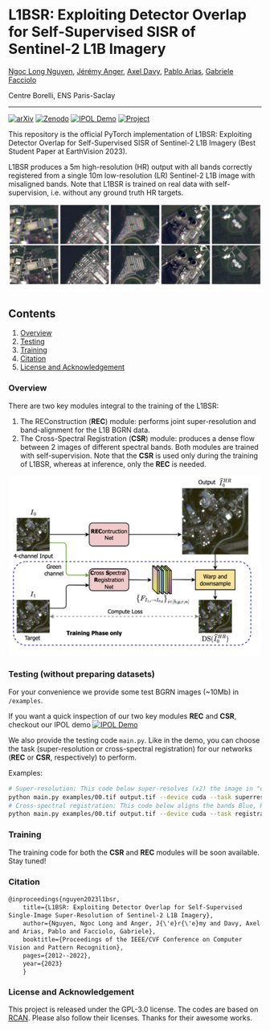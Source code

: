 # L1BSR: Exploiting Detector Overlap for Self-Supervised SISR of Sentinel-2 L1B Imagery

[Ngoc Long Nguyen](https://ngoclongct.github.io/), [Jérémy Anger](https://github.com/kidanger/), [Axel Davy](http://dev.ipol.im/~adavy/), [Pablo Arias](http://dev.ipol.im/~pariasm/), [Gabriele Facciolo](http://gfacciol.github.io/)

Centre Borelli, ENS Paris-Saclay

---

[![arXiv](https://img.shields.io/badge/paper-arxiv-brightgreen)](https://arxiv.org/pdf/2304.06871.pdf)
[![Zenodo](https://img.shields.io/badge/L1BSR%20dataset-Zenodo-9cf)](https://zenodo.org/record/7826696)
[![IPOL Demo](https://img.shields.io/badge/demo-IPOL-blueviolet)](https://ipolcore.ipol.im/demo/clientApp/demo.html?id=77777000471)
[![Project](https://img.shields.io/badge/project%20web-github.io-red)](https://centreborelli.github.io/L1BSR/)

This repository is the official PyTorch implementation of L1BSR: Exploiting Detector Overlap for Self-Supervised SISR of Sentinel-2 L1B Imagery (Best Student Paper at EarthVision 2023).

L1BSR produces a 5m high-resolution (HR) output with all bands correctly registered from a single 10m low-resolution (LR) Sentinel-2 L1B image with misaligned bands. Note that L1BSR is trained on real data with self-supervision, i.e. without any ground truth HR targets.

![](https://github.com/centreborelli/L1BSR/blob/docs/docs/resources/L1BSR_teaser.png)

## Contents

1. [Overview](#Overview)
1. [Testing](#Testing)
1. [Training](#Training)
1. [Citation](#Citation)
1. [License and Acknowledgement](#License-and-Acknowledgement)

### Overview

There are two key modules integral to the training of the L1BSR:

1. The REConstruction (**REC**) module: performs joint super-resolution and band-alignment for the L1B BGRN data.
1. The Cross-Spectral Registration (**CSR**) module: produces a dense flow between 2 images of different spectral bands.
   Both modules are trained with self-supervision. Note that the **CSR** is used only during the training of L1BSR, whereas at inference, only the **REC** is needed.

![](https://github.com/centreborelli/L1BSR/blob/docs/docs/resources/L1BSR_framework.png)

### Testing (without preparing datasets)

For your convenience we provide some test BGRN images (~10Mb) in `/examples`.

If you want a quick inspection of our two key modules **REC** and **CSR**, checkout our IPOL demo [![IPOL Demo](https://img.shields.io/badge/demo-IPOL-blueviolet)](https://ipolcore.ipol.im/demo/clientApp/demo.html?id=77777000471)

We also provide the testing code `main.py`. Like in the demo, you can choose the task (super-resolution or cross-spectral registration) for our networks (**REC** or **CSR**, respectively) to perform.

Examples:

```bash
# Super-resolution: This code below super-resolves (x2) the image in "examples/00.tif" and saves it in "output.tif".
python main.py examples/00.tif output.tif --device cuda --task superresolution
# Cross-spectral registration: This code below aligns the bands Blue, Red, and NIR of the image in "examples/00.tif" to its Green band and saves the output in "output.tif".
python main.py examples/00.tif output.tif --device cuda --task registration
```

### Training

The training code for both the **CSR** and **REC** modules will be soon available. Stay tuned!

### Citation

```
@inproceedings{nguyen2023l1bsr,
    title={L1BSR: Exploiting Detector Overlap for Self-Supervised Single-Image Super-Resolution of Sentinel-2 L1B Imagery},
    author={Nguyen, Ngoc Long and Anger, J{\'e}r{\'e}my and Davy, Axel and Arias, Pablo and Facciolo, Gabriele},
    booktitle={Proceedings of the IEEE/CVF Conference on Computer Vision and Pattern Recognition},
    pages={2012--2022},
    year={2023}
    }
```

### License and Acknowledgement

This project is released under the GPL-3.0 license. The codes are based on [RCAN](https://github.com/yulunzhang/RCAN). Please also follow their licenses. Thanks for their awesome works.
